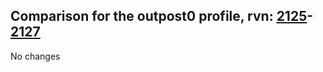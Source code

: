 ## Comparison for the outpost0 profile, rvn: [2125](https://github.com/PRO100KatYT/FortniteProfileRevisions/tree/main/profiles/outpost0/2125%20outpost0.json)-[2127](https://github.com/PRO100KatYT/FortniteProfileRevisions/tree/main/profiles/outpost0/2127%20outpost0.json)

No changes
